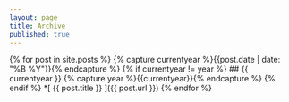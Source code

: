 ```yaml
---
layout: page
title: Archive
published: true
---
```


<!--## Blog Posts

{% for post in site.posts %}
  * {{ post.date | date_to_string }} &raquo; [ {{ post.title }} ]({{ post.url }})
{% endfor %} -->

{% for post in site.posts %}
  {% capture currentyear %}{{post.date | date: "%B %Y"}}{% endcapture %}
  {% if currentyear != year %}
    ## {{ currentyear }}
     {% capture year %}{{currentyear}}{% endcapture %} 
  {% endif %}
    *[ {{ post.title }} ]({{ post.url }})
{% endfor %}